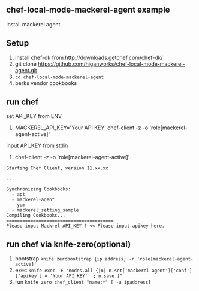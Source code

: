 ## chef-local-mode-mackerel-agent example

install mackerel agent

## Setup

1. install chef-dk from http://downloads.getchef.com/chef-dk/
2. git clone https://github.com/higanworks/chef-local-mode-mackerel-agent.git
3. `cd chef-local-mode-mackerel-agent`
4. berks vendor cookbooks

## run chef

set API_KEY from ENV

1. MACKEREL_API_KEY='Your API KEY' chef-client -z  -o 'role[mackerel-agent-active]'

input API_KEY from stdin

1. chef-client -z  -o 'role[mackerel-agent-active]'

```
Starting Chef Client, version 11.xx.xx

...

Synchronizing Cookbooks:
  - apt
  - mackerel-agent
  - yum
  - mackerel_setting_sample
Compiling Cookbooks...
========================================
Please input Mackrel API_KEY ? << Please input apikey here.
```

## run chef via knife-zero(optional)

1. bootstrap `knife zerobootstrap {ip address} -r 'role[mackerel-agent-active]' `
2. exec `knife exec -E "nodes.all {|n| n.set['mackerel-agent']['conf']['apikey'] = 'Your API KEY'' ; n.save }"`
3. run `knife zero chef_client "name:*" [ -a ipaddress]`